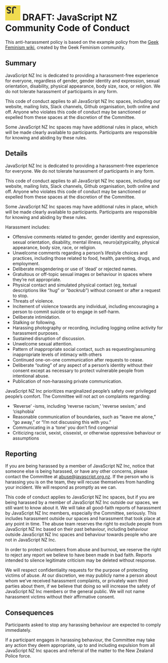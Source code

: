 # ![JavaScript NZ Logo](Logo-48.png) DRAFT: JavaScript NZ Community Code of Conduct

This anti-harassment policy is based on the example policy from the [Geek Feminism wiki](http://geekfeminism.wikia.com/wiki/Community_anti-harassment), created by the Geek Feminism community.

## Summary

JavaScript NZ Inc is dedicated to providing a harassment-free experience for everyone, regardless of gender, gender identity and expression, sexual orientation, disability, physical appearance, body size, race, or religion. We do not tolerate harassment of participants in any form.

This code of conduct applies to all JavaScript NZ Inc spaces, including our website, mailing lists, Slack channels, Github organisation, both online and off. Anyone who violates this code of conduct may be sanctioned or expelled from these spaces at the discretion of the Committee.

Some JavaScript NZ Inc spaces may have additional rules in place, which will be made clearly available to participants. Participants are responsible for knowing and abiding by these rules.

## Details

JavaScript NZ Inc is dedicated to providing a harassment-free experience for everyone. We do not tolerate harassment of participants in any form.

This code of conduct applies to all JavaScript NZ Inc spaces, including our website, mailing lists, Slack channels, Github organisation, both online and off. Anyone who violates this code of conduct may be sanctioned or expelled from these spaces at the discretion of the Committee.

Some JavaScript NZ Inc spaces may have additional rules in place, which will be made clearly available to participants. Participants are responsible for knowing and abiding by these rules.

Harassment includes:

* Offensive comments related to gender, gender identity and expression, sexual orientation, disability, mental illness, neuro(a)typicality, physical appearance, body size, race, or religion.
* Unwelcome comments regarding a person’s lifestyle choices and practices, including those related to food, health, parenting, drugs, and employment.
* Deliberate misgendering or use of ‘dead’ or rejected names.
* Gratuitous or off-topic sexual images or behaviour  in spaces where they’re not appropriate.
* Physical contact and simulated physical contact (eg, textual descriptions like “*hug*” or “*backrub*”) without consent or after a request to stop.
* Threats of violence.
* Incitement of violence towards any individual, including encouraging a person to commit suicide or to engage in self-harm.
* Deliberate intimidation.
* Stalking or following.
* Harassing photography or recording, including logging online activity for harassment purposes.
* Sustained disruption of discussion.
* Unwelcome sexual attention.
* Pattern of inappropriate social contact, such as requesting/assuming inappropriate levels of intimacy with others
* Continued one-on-one communication after requests to cease.
* Deliberate “outing” of any aspect of a person’s identity without their consent except as necessary to protect vulnerable people from intentional abuse.
* Publication of non-harassing private communication.

JavaScript NZ Inc prioritizes marginalized people’s safety over privileged people’s comfort. The Committee will not act on complaints regarding:

* ‘Reverse’ -isms, including ‘reverse racism,’ ‘reverse sexism,’ and ‘cisphobia’
* Reasonable communication of boundaries, such as “leave me alone,” “go away,” or “I’m not discussing this with you.”
* Communicating in a ‘tone’ you don’t find congenial
* Criticizing racist, sexist, cissexist, or otherwise oppressive behaviour or assumptions

## Reporting

If you are being harassed by a member of JavaScript NZ Inc, notice that someone else is being harassed, or have any other concerns, please contact the Committee at [abuse@javascript.org.nz](mailto:abuse@javascript.org.nz). If the person who is harassing you is on the team, they will recuse themselves from handling your incident. We will respond as promptly as we can.

This code of conduct applies to JavaScript NZ Inc spaces, but if you are being harassed by a member of JavaScript NZ Inc outside our spaces, we still want to know about it. We will take all good-faith reports of harassment by JavaScript NZ Inc members, especially the Committee, seriously. This includes harassment outside our spaces and harassment that took place at any point in time. The abuse team reserves the right to exclude people from JavaScript NZ Inc based on their past behaviour, including behaviour outside JavaScript NZ Inc spaces and behaviour towards people who are not in JavaScript NZ Inc.

In order to protect volunteers from abuse and burnout, we reserve the right to reject any report we believe to have been made in bad faith. Reports intended to silence legitimate criticism may be deleted without response.

We will respect confidentiality requests for the purpose of protecting victims of abuse. At our discretion, we may publicly name a person about whom we’ve received harassment complaints, or privately warn third parties about them, if we believe that doing so will increase the safety of JavaScript NZ Inc members or the general public. We will not name harassment victims without their affirmative consent.

## Consequences

Participants asked to stop any harassing behaviour are expected to comply immediately.

If a participant engages in harassing behaviour, the Committee may take any action they deem appropriate, up to and including expulsion from all JavaScript NZ Inc spaces and referral of the matter to the New Zealand Police force.